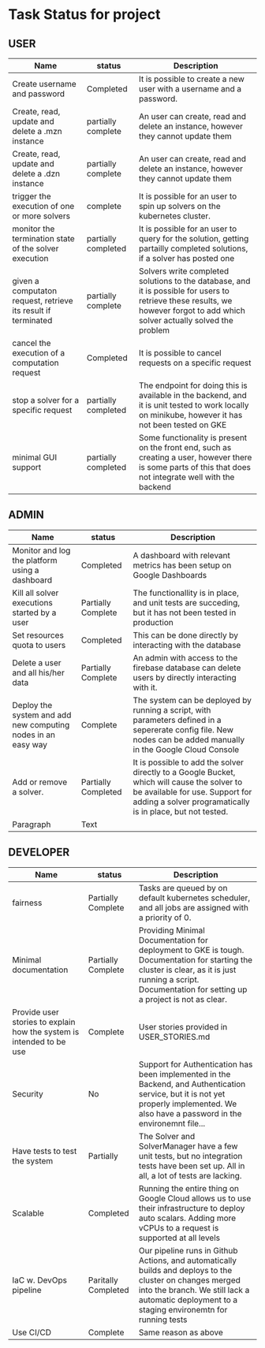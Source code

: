 # Task Status for project

## USER

| Name      | status | Description |
| ----------- | ----------- | ----------- |
| Create username and password      | Completed       |  It is possible to create a new user with a username and a password.
| Create, read, update and delete a .mzn instance   | partially complete        | An user can create, read and delete an instance, however they cannot update them
| Create, read, update and delete a .dzn instance   | partially complete        | An user can create, read and delete an instance, however they cannot update them
| trigger the execution of one or more solvers   | complete        | It is possible for an user to spin up solvers on the kubernetes cluster.
| monitor the termination state of the solver execution | partially completed | It is possible for an user to query for the solution, getting partailly completed solutions, if a solver has posted one |
|given a computaton request, retrieve its result if terminated| partially complete | Solvers write completed solutions to the database, and it is possible for users to retrieve these results, we however forgot to add which solver actually solved the problem |
|cancel the execution of a computation request| Completed| It is possible to cancel requests on a specific request|
|stop a solver for a specific request| partially completed | The endpoint for doing this is available in the backend, and it is unit tested to work locally on minikube, however it has not been tested on GKE|
|minimal GUI support| partially completed| Some functionality is present on the front end, such as creating a user, however there is some parts of this that does not integrate well with the backend|

## ADMIN

| Name      | status | Description |
| ----------- | ----------- | ----------- |
| Monitor and log the platform using a dashboard | Completed | A dashboard with relevant metrics has been setup on Google Dashboards |
| Kill all solver executions started by a user| Partially Complete | The functionallity is in place, and unit tests are succeding, but it has not been tested in production |
| Set resources quota to users | Completed | This can be done directly by interacting with the database |
| Delete a user and all his/her data | Partially Complete | An admin with access to the firebase database can delete users by directly interacting with it.|
| Deploy the system and add new computing nodes in an easy way| Complete | The system can be deployed by running a script, with parameters defined in a sepererate config file. New nodes can be added manually in the Google Cloud Console|
|  Add or remove a solver.  |  Partially Completed  | It is possible to add the solver directly to a Google Bucket, which will cause the solver to be available for use. Support for adding a solver programatically is in place, but not tested. |
| Paragraph   | Text        |

## DEVELOPER

| Name      | status | Description |
| ----------- | ----------- | ----------- |
|   fairness    |   Partially Complete      | Tasks are queued by on default kubernetes scheduler, and all jobs are assigned with a priority of 0.
|Minimal documentation | Partially Complete | Providing Minimal Documentation for deployment to GKE is tough. Documentation for starting the cluster is clear, as it is just running a script. Documentation for setting up a project is not as clear. |
|Provide user stories to explain how the system is intended to be use | Complete | User stories provided in USER_STORIES.md |
| Security | No | Support for Authentication has been implemented in the Backend, and Authentication service, but it is not yet properly implemented. We also have a password in the environemnt file... |
|Have tests to test the system| Partially | The Solver and SolverManager have a few unit tests, but no integration tests have been set up. All in all, a lot of tests are lacking.|
| Scalable | Completed | Running the entire thing on Google Cloud allows us to use their infrastructure to deploy auto scalars. Adding more vCPUs to a request is supported at all levels|
|IaC w. DevOps pipeline| Paritally Completed | Our pipeline runs in Github Actions, and automatically builds and deploys to the cluster on changes merged into the branch. We still lack a automatic deployment to a staging environemtn for running tests |
|Use CI/CD| Complete| Same reason as above|
